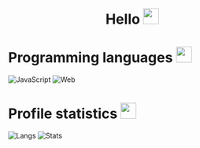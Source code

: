 <h1 align="center">Hello
<img src="https://media.discordapp.net/attachments/1177689526773235773/1177692588254441537/1175188039987900457-2.png?ex=65736eb1&is=6560f9b1&hm=57a954cfbc8102ef746fcef5825647d704f8640f800bdd32731632e053f4347f&" height="32"/></h1>

<h1 align="left">Programming languages <img src="https://media.discordapp.net/attachments/1177689526773235773/1177692588476735540/1175193420650795108.png?ex=65736eb1&is=6560f9b1&hm=992ec8a429b1f89baa86a2ffa8bb4aa1ec3062d2b01aeaf5fc55432f62e26396&" height="32"/></h1>

![JavaScript](https://img.shields.io/badge/-javascript-21262d?style=for-the-badge&logo=javascript&logoColor=3572a5)
![Web](https://img.shields.io/badge/-jav-21262d?style=for-the-badge&logo=javaspt&logoColor=3572a5)


<h1 align="left">Profile statistics <img src="https://media.discordapp.net/attachments/1177689526773235773/1177691077503893595/1097591995045793843.png?ex=65736d49&is=6560f849&hm=3373ff81fa507fdab10aa51c6c01652e484bdd77740869dc86e88a612102c6ab&" height="32"/></h1>

![Langs](https://github-readme-stats.vercel.app/api/top-langs/?username=InserTym&layout=compact&theme=github_dark)
![Stats](https://github-readme-stats.vercel.app/api?username=InserTym&show_icons=true&theme=github_dark)
